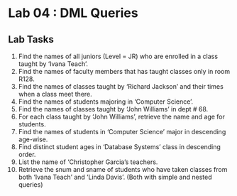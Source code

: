 # Lab 04 : DML Queries

## Lab Tasks
1. Find the names of all juniors (Level = JR) who are enrolled in a class taught by ‘Ivana Teach’.
2. Find the names of faculty members that has taught classes only in room R128.
3. Find the names of classes taught by ‘Richard Jackson’ and their times when a class meet there.
4. Find the names of students majoring in ‘Computer Science’.
5. Find the names of classes taught by ‘John Williams’ in dept # 68.
6. For each class taught by ‘John Williams’, retrieve the name and age for students.
7. Find the names of students in ‘Computer Science’ major in descending age-wise.
8. Find distinct student ages in ‘Database Systems’ class in descending order.
9. List the name of ‘Christopher Garcia’s teachers.
10. Retrieve the snum and sname of students who have taken classes from both ‘Ivana Teach’ and ‘Linda Davis’. (Both with simple and nested queries)